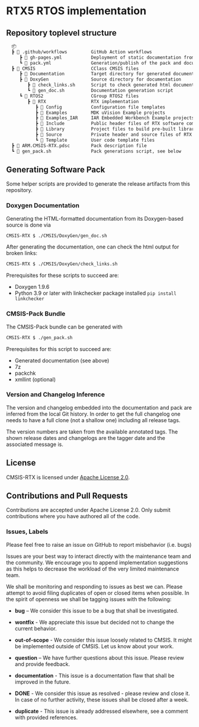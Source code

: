 # RTX5 RTOS implementation

## Repository toplevel structure

```txt
  📦
  ┣ 📂 .github/workflows         GitHub Action workflows
     ┣ 📄 gh-pages.yml           Deployment of static documentation from gh-pages branch to GitHub Pages
     ┗ 📄 pack.yml               Generation/publish of the pack and documentation
  ┣ 📂 CMSIS                     CClass CMSIS files
     ┣ 📂 Documentation          Target directory for generated documentation
     ┣ 📂 DoxyGen                Source directory for documentation
        ┣ 📄 check_links.sh      Script to check generated html documentation for broken links
        ┗ 📄 gen_doc.sh          Documentation generation script
     ┗ 📂 RTOS2                  CGroup RTOS2 files
        ┣ 📂 RTX                 RTX implementation
           ┣ 📂 Config           Configuration file templates
           ┣ 📂 Examples         MDK uVision Example projects
           ┣ 📂 Examples_IAR     IAR Embedded Workbench Example projects
           ┣ 📂 Include          Public header files of RTX software component
           ┣ 📂 Library          Project files to build pre-built libraries
           ┣ 📂 Source           Private header and source files of RTX software component
           ┗ 📂 Template         User code template files
  ┣ 📄 ARM.CMSIS-RTX.pdsc        Pack description file
  ┗ 📄 gen_pack.sh               Pack generations script, see below
```

## Generating Software Pack

Some helper scripts are provided to generate the release artifacts from this repository.

### Doxygen Documentation

Generating the HTML-formatted documentation from its Doxygen-based source is done via

```bash
CMSIS-RTX $ ./CMSIS/DoxyGen/gen_doc.sh
```

After generating the documentation, one can check the html output for broken links:

```bash
CMSIS-RTX $ ./CMSIS/DoxyGen/check_links.sh
```

Prerequisites for these scripts to succeed are:

- Doxygen 1.9.6
- Python 3.9 or later with linkchecker package installed
  `pip install linkchecker`

### CMSIS-Pack Bundle

The CMSIS-Pack bundle can be generated with

```bash
CMSIS-RTX $ ./gen_pack.sh
```

Prerequisites for this script to succeed are:

- Generated documentation (see above)
- 7z
- packchk
- xmllint (optional)

### Version and Changelog Inference

The version and changelog embedded into the documentation and pack are inferred from the
local Git history. In order to get the full changelog one needs to have a full clone (not
a shallow one) including all release tags.

The version numbers are taken from the available annotated tags. The shown release dates and
changelogs are the tagger date and the associated message is.

## License

CMSIS-RTX is licensed under [Apache License 2.0](LICENSE).

## Contributions and Pull Requests

Contributions are accepted under Apache License 2.0. Only submit contributions where you have authored all of the code.

### Issues, Labels

Please feel free to raise an issue on GitHub
to report misbehavior (i.e. bugs)

Issues are your best way to interact directly with the maintenance team and the community.
We encourage you to append implementation suggestions as this helps to decrease the
workload of the very limited maintenance team.

We shall be monitoring and responding to issues as best we can.
Please attempt to avoid filing duplicates of open or closed items when possible.
In the spirit of openness we shall be tagging issues with the following:

- **bug** – We consider this issue to be a bug that shall be investigated.

- **wontfix** - We appreciate this issue but decided not to change the current behavior.

- **out-of-scope** - We consider this issue loosely related to CMSIS. It might be implemented outside of CMSIS. Let us know about your work.

- **question** – We have further questions about this issue. Please review and provide feedback.

- **documentation** - This issue is a documentation flaw that shall be improved in the future.

- **DONE** - We consider this issue as resolved - please review and close it. In case of no further activity, these issues shall be closed after a week.

- **duplicate** - This issue is already addressed elsewhere, see a comment with provided references.
